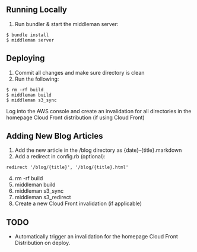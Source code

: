 ## Running Locally

1. Run bundler & start the middleman server:

```
$ bundle install
$ middleman server
```

## Deploying

1. Commit all changes and make sure directory is clean
2. Run the following:

```
$ rm -rf build
$ middleman build
$ middleman s3_sync
```

Log into the AWS console and create an invalidation for all directories in the homepage Cloud Front distribution (if using Cloud Front)

## Adding New Blog Articles

1.  Add the new article in the /blog directory as {date}-{title}.markdown
2.  Add a redirect in config.rb (optional):

```
redirect '/blog/{title}', '/blog/{title}.html'
```

4. rm -rf build
5. middleman build
6. middleman s3_sync
7. middleman s3_redirect
8. Create a new Cloud Front invalidation (if applicable)

## TODO

- Automatically trigger an invalidation for the homepage Cloud Front Distribution on deploy.
